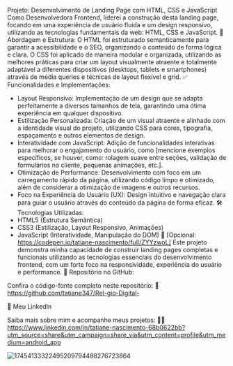 
Projeto: Desenvolvimento de Landing Page com HTML, CSS e JavaScript
Como Desenvolvedora Frontend, liderei a construção desta landing page, focando em uma experiência de usuário fluida e um design responsivo, utilizando as tecnologias fundamentais da web: HTML, CSS e JavaScript.
🧠 Abordagem e Estrutura:
O HTML foi estruturado semanticamente para garantir a acessibilidade e o SEO, organizando o conteúdo de forma lógica e clara. O CSS foi aplicado de maneira modular e organizada, utilizando as melhores práticas para criar um layout visualmente atraente e totalmente adaptável a diferentes dispositivos (desktops, tablets e smartphones) através de media queries e técnicas de layout flexível e grid.
✅ Funcionalidades e Implementações:
* Layout Responsivo: Implementação de um design que se adapta perfeitamente a diversos tamanhos de tela, garantindo uma ótima experiência em qualquer dispositivo.
* Estilização Personalizada: Criação de um visual atraente e alinhado com a identidade visual do projeto, utilizando CSS para cores, tipografia, espaçamento e outros elementos de design.
* Interatividade com JavaScript: Adição de funcionalidades interativas para melhorar o engajamento do usuário, como [mencione exemplos específicos, se houver, como: rolagem suave entre seções, validação de formulários no cliente, pequenas animações, etc.].
* Otimização de Performance: Desenvolvimento com foco em um carregamento rápido da página, utilizando código limpo e otimizado, além de considerar a otimização de imagens e outros recursos.
* Foco na Experiência do Usuário (UX): Design intuitivo e navegação clara para guiar o usuário através do conteúdo da página de forma eficaz.
🛠️ Tecnologias Utilizadas:
* HTML5 (Estrutura Semântica)
* CSS3 (Estilização, Layout Responsivo, Animações)
* JavaScript (Interatividade, Manipulação do DOM)
🔗 [Opcional: https://codepen.io/tatiane-nascimento/full/ZYYzwoL]
Este projeto demonstra minha capacidade de
construir landing pages completas e funcionais utilizando as tecnologias essenciais do desenvolvimento frontend, com um forte foco na responsividade, experiência do usuário e performance.
📂 Repositório no GitHub: 

Confira o código-fonte completo neste repositório:
🔗 https://github.com/tatiane347/Rel-gio-Digital- 

💼 Meu LinkedIn 

Saiba mais sobre mim e acompanhe meus projetos:
👩‍💻 https://www.linkedin.com/in/tatiane-nascimento-68b0622bb?utm_source=share&utm_campaign=share_via&utm_content=profile&utm_medium=android_app 


![17454133322495209794488276723864](https://github.com/user-attachments/assets/f02f91d8-4cb1-47da-97ce-1beb519d83dc)
